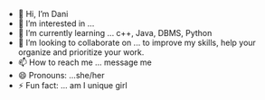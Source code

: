 - 👋 Hi, I’m Dani
- 👀 I’m interested in ...
- 🌱 I’m currently learning ... c++, Java, DBMS, Python
- 💞️ I’m looking to collaborate on ... to improve my skills, help your organize and prioritize your work.
- 📫 How to reach me ... message me
- 😄 Pronouns: ...she/her
- ⚡ Fun fact: ... am I unique girl

<!---
danimadhavapuri/danimadhavapuri is a ✨ special ✨ repository because its `README.md` (this file) appears on your GitHub profile.
You can click the Preview link to take a look at your changes.
--->
